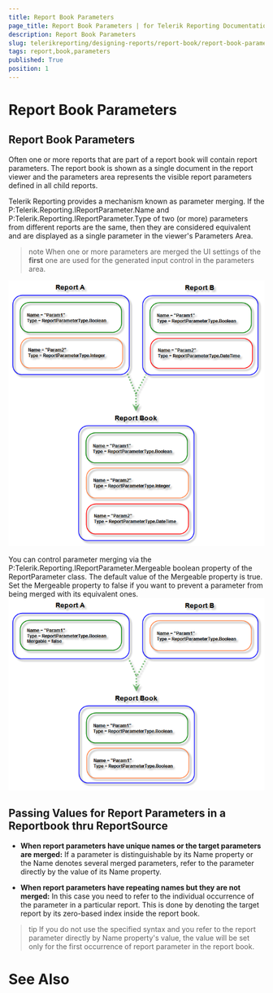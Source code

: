 ```yaml
---
title: Report Book Parameters
page_title: Report Book Parameters | for Telerik Reporting Documentation
description: Report Book Parameters
slug: telerikreporting/designing-reports/report-book/report-book-parameters
tags: report,book,parameters
published: True
position: 1
---
```


# Report Book Parameters



## Report Book Parameters

Often one or more reports that are part of a report book will contain report parameters.
          The report book is shown as a single document in the report viewer and the parameters area represents the visible report parameters defined in all child reports.
        

Telerik Reporting provides a mechanism known as parameter merging.
          If the P:Telerik.Reporting.IReportParameter.Name
          and P:Telerik.Reporting.IReportParameter.Type
          of two (or more) parameters from different reports are the same,
          then they are considered equivalent and are displayed as a single parameter in the viewer's Parameters Area.
        

>note When one or more parameters are merged the UI settings of the __first__ one are used for the generated input control in the parameters area.
>
![](images/ReportBook3_MergedParameters.png)

You can control parameter merging via the
          P:Telerik.Reporting.IReportParameter.Mergeable boolean
          property of the ReportParameter class. The default value of the Mergeable property is true. Set
          the Mergeable property to false if you want to prevent a parameter from being merged with its equivalent ones.
        ![](images/ReportBook4_MergedParameters2.png)

## Passing Values for Report Parameters in a Reportbook thru ReportSource

* __When report parameters have unique names or the target parameters are merged:__
              If a parameter is distinguishable by its Name property or the Name denotes several merged parameters,
              refer to the parameter directly by the value of its Name property.
            

	



	



* __When report parameters have repeating names but they are not merged:__
              In this case you need to refer to the individual occurrence of the parameter in a particular report.
              This is done by denoting the target report by its zero-based index inside the report book.
            

	



	



>tip If you do not use the specified syntax and you refer to the report parameter directly by Name property's value,
                the value will be set only for the first occurrence of report parameter in the report book.
>


# See Also
